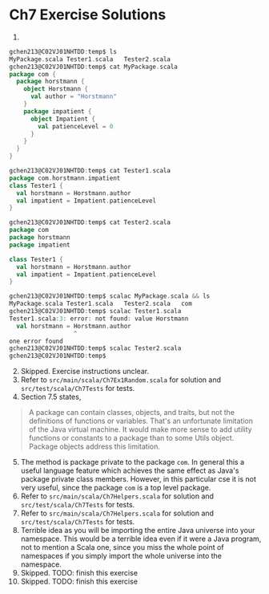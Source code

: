 # Ch7 Exercise Solutions
1.
```scala
gchen213@C02VJ01NHTDD:temp$ ls
MyPackage.scala Tester1.scala   Tester2.scala
gchen213@C02VJ01NHTDD:temp$ cat MyPackage.scala 
package com {
  package horstmann {
    object Horstmann {
      val author = "Horstmann"
    }
    package impatient {
      object Impatient {
        val patienceLevel = 0
      }
    }
  }
}

gchen213@C02VJ01NHTDD:temp$ cat Tester1.scala 
package com.horstmann.impatient
class Tester1 {
  val horstmann = Horstmann.author
  val impatient = Impatient.patienceLevel
}

gchen213@C02VJ01NHTDD:temp$ cat Tester2.scala 
package com
package horstmann
package impatient

class Tester1 {
  val horstmann = Horstmann.author
  val impatient = Impatient.patienceLevel
}

gchen213@C02VJ01NHTDD:temp$ scalac MyPackage.scala && ls
MyPackage.scala Tester1.scala   Tester2.scala   com
gchen213@C02VJ01NHTDD:temp$ scalac Tester1.scala 
Tester1.scala:3: error: not found: value Horstmann
  val horstmann = Horstmann.author
                  ^
one error found
gchen213@C02VJ01NHTDD:temp$ scalac Tester2.scala 
gchen213@C02VJ01NHTDD:temp$ 
```
2. Skipped. Exercise instructions unclear.
3. Refer to `src/main/scala/Ch7Ex1Random.scala` for solution and `src/test/scala/Ch7Tests` for tests.
4. Section 7.5 states,
> A package can contain classes, objects, and traits, but not the definitions of functions or variables. That's an unfortunate limitation of the Java virtual machine. It would make more sense to add utility functions or constants to a package than to some Utils object. Package objects address this limitation.
5. The method is package private to the package `com`. In general this a useful language feature which achieves the same effect as Java's package private class members. However, in this particular cse it is not very useful, since the package `com` is a top level package.
6. Refer to `src/main/scala/Ch7Helpers.scala` for solution and `src/test/scala/Ch7Tests` for tests.
7. Refer to `src/main/scala/Ch7Helpers.scala` for solution and `src/test/scala/Ch7Tests` for tests.
8. Terrible idea as you will be importing the entire Java universe into your namespace. This would be a terrible idea even if it were a Java program, not to mention a Scala one, since you miss the whole point of namespaces if you simply import the whole universe into the namespace.
9. Skipped. TODO: finish this exercise
10. Skipped. TODO: finish this exercise


